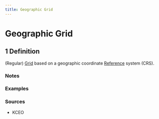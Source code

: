 ```yaml
---
title: Geographic Grid
---
```


# Geographic Grid

## 1 Definition

(Regular) [Grid](../grid) based on a geographic coordinate [Reference](../reference) system (CRS).

### Notes 

### Examples 

### Sources
- KCEO
